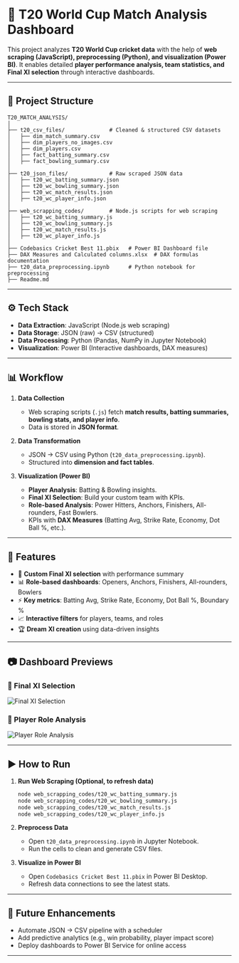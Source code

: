 # 🏏 T20 World Cup Match Analysis Dashboard

This project analyzes **T20 World Cup cricket data** with the help of **web scraping (JavaScript), preprocessing (Python), and visualization (Power BI)**.
It enables detailed **player performance analysis, team statistics, and Final XI selection** through interactive dashboards.

---

## 📂 Project Structure

```
T20_MATCH_ANALYSIS/
│
├── t20_csv_files/              # Cleaned & structured CSV datasets
│   ├── dim_match_summary.csv
│   ├── dim_players_no_images.csv
│   ├── dim_players.csv
│   ├── fact_batting_summary.csv
│   ├── fact_bowling_summary.csv
│
├── t20_json_files/             # Raw scraped JSON data
│   ├── t20_wc_batting_summary.json
│   ├── t20_wc_bowling_summary.json
│   ├── t20_wc_match_results.json
│   ├── t20_wc_player_info.json
│
├── web_scrapping_codes/        # Node.js scripts for web scraping
│   ├── t20_wc_batting_summary.js
│   ├── t20_wc_bowling_summary.js
│   ├── t20_wc_match_results.js
│   ├── t20_wc_player_info.js
│
├── Codebasics Cricket Best 11.pbix   # Power BI Dashboard file
├── DAX Measures and Calculated columns.xlsx  # DAX formulas documentation
├── t20_data_preprocessing.ipynb      # Python notebook for preprocessing
├── Readme.md
```

---

## ⚙️ Tech Stack

- **Data Extraction**: JavaScript (Node.js web scraping)
- **Data Storage**: JSON (raw) → CSV (structured)
- **Data Processing**: Python (Pandas, NumPy in Jupyter Notebook)
- **Visualization**: Power BI (Interactive dashboards, DAX measures)

---

## 📊 Workflow

1. **Data Collection**

   - Web scraping scripts (`.js`) fetch **match results, batting summaries, bowling stats, and player info**.
   - Data is stored in **JSON format**.

2. **Data Transformation**

   - JSON → CSV using Python (`t20_data_preprocessing.ipynb`).
   - Structured into **dimension and fact tables**.

3. **Visualization (Power BI)**

   - **Player Analysis**: Batting & Bowling insights.
   - **Final XI Selection**: Build your custom team with KPIs.
   - **Role-based Analysis**: Power Hitters, Anchors, Finishers, All-rounders, Fast Bowlers.
   - KPIs with **DAX Measures** (Batting Avg, Strike Rate, Economy, Dot Ball %, etc.).

---

## 🚀 Features

- 📌 **Custom Final XI selection** with performance summary
- 📊 **Role-based dashboards**: Openers, Anchors, Finishers, All-rounders, Bowlers
- ⚡ **Key metrics**: Batting Avg, Strike Rate, Economy, Dot Ball %, Boundary %
- 📈 **Interactive filters** for players, teams, and roles
- 🏆 **Dream XI creation** using data-driven insights

---

## 📷 Dashboard Previews

### 🔹 Final XI Selection

![Final XI Selection](https://github.com/your-repo-link/screenshots/final11.png)

### 🔹 Player Role Analysis

![Player Role Analysis](https://github.com/your-repo-link/screenshots/player_analysis.png)

---

## ▶️ How to Run

1. **Run Web Scraping (Optional, to refresh data)**

   ```bash
   node web_scrapping_codes/t20_wc_batting_summary.js
   node web_scrapping_codes/t20_wc_bowling_summary.js
   node web_scrapping_codes/t20_wc_match_results.js
   node web_scrapping_codes/t20_wc_player_info.js
   ```

2. **Preprocess Data**

   - Open `t20_data_preprocessing.ipynb` in Jupyter Notebook.
   - Run the cells to clean and generate CSV files.

3. **Visualize in Power BI**

   - Open `Codebasics Cricket Best 11.pbix` in Power BI Desktop.
   - Refresh data connections to see the latest stats.

---

## 📌 Future Enhancements

- Automate JSON → CSV pipeline with a scheduler
- Add predictive analytics (e.g., win probability, player impact score)
- Deploy dashboards to Power BI Service for online access

---
